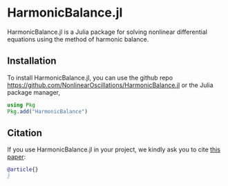 # HarmonicBalance.jl

HarmonicBalance.jl is a Julia package for solving nonlinear differential equations using the method of harmonic balance.

## Installation

To install HarmonicBalance.jl, you can use the github repo https://github.com/NonlinearOscillations/HarmonicBalance.jl or the Julia package manager,
```julia
using Pkg
Pkg.add("HarmonicBalance")
```

## Citation

If you use HarmonicBalance.jl in your project, we kindly ask you to cite [this paper](https://arxiv.org/):

```bib
@article{}
}
```

